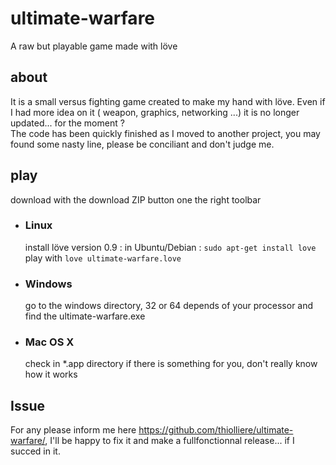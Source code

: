 <meta charset="UTF-8">
<h1> ultimate-warfare </h1>
<p>A raw but playable game made with löve</p>
<h2> about </h2>
<p>It is a small versus fighting game created to make my hand with löve.
Even if I had more idea on it ( weapon, graphics, networking ...) it is no longer updated... for the moment ?<br>The code has been quickly finished as I moved to another project, you may found some nasty line, please be conciliant and don't judge me.</p>
<h2> play</h2>
<p>download with the download ZIP button one the right toolbar
<ul>
	<li><h3>Linux</h3>
	<p> install löve version 0.9 : in Ubuntu/Debian : <code>sudo apt-get install love</code><br>play with <code>love ultimate-warfare.love</code></p></li>
	<li><h3>Windows</h3>
	<p> go to the windows directory, 32 or 64 depends of your processor and find the ultimate-warfare.exe</p></li>
	<li><h3>Mac OS X</h3>
	<p> check in *.app directory if there is something for you, don't really know how it works</p></li>
</ul>
<h2> Issue</h2>
<p> For any please inform me here <a href>https://github.com/thiolliere/ultimate-warfare/</a>, I'll be happy to fix it and make a fullfonctionnal release... if I succed in it.</p> 
